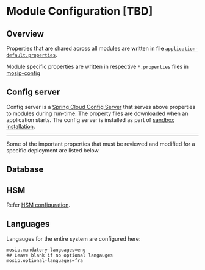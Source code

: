 # Module Configuration [TBD]

## Overview
Properties that are shared across all modules are written in file [`application-default.properties`](https://github.com/mosip/mosip-config/blob/release-1.2.0/application-default.properties). 

Module specific properties are written in respective `*.properties` files in [mosip-config](https://github.com/mosip/mosip-config/blob/release-1.2.0)

## Config server
Config server is a [Spring Cloud Config Server](https://cloud.spring.io/spring-cloud-config/multi/multi__spring_cloud_config_server.html) that serves above properties to modules during run-time. The property files are downloaded when an application starts. The config server is installed as part of [sandbox installation](sandbox-deployment.md).

---
Some of the important properties that must be reviewed and modified for a specific deployment are listed below.
## Database 

## HSM
Refer [HSM configuration](hsm.md#configuration).
 
## Languages
Langauges for the entire system are configured here:
```
mosip.mandatory-languages=eng
## Leave blank if no optional langauges
mosip.optional-languages=fra
```




